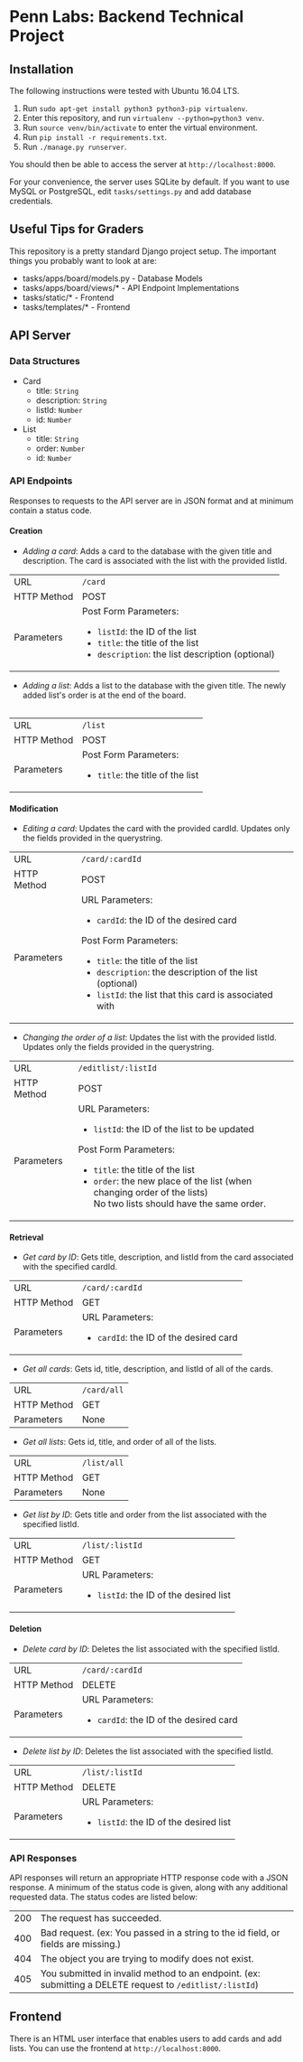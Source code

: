# Penn Labs: Backend Technical Project

## Installation

The following instructions were tested with Ubuntu 16.04 LTS.

1. Run `sudo apt-get install python3 python3-pip virtualenv`.
2. Enter this repository, and run `virtualenv --python=python3 venv`.
3. Run `source venv/bin/activate` to enter the virtual environment.
4. Run `pip install -r requirements.txt`.
5. Run `./manage.py runserver`.

You should then be able to access the server at `http://localhost:8000`.

For your convenience, the server uses SQLite by default. If you want to use MySQL or PostgreSQL, edit `tasks/settings.py` and add database credentials.

## Useful Tips for Graders

This repository is a pretty standard Django project setup. The important things you probably want to look at are:

- tasks/apps/board/models.py - Database Models
- tasks/apps/board/views/\* - API Endpoint Implementations
- tasks/static/\* - Frontend
- tasks/templates/\* - Frontend

## API Server

### Data Structures
- Card
  - title: `String`
  - description: `String`
  - listId: `Number`
  - id: `Number`
- List
  - title: `String`
  - order: `Number`
  - id: `Number`

### API Endpoints

Responses to requests to the API server are in JSON format and at minimum contain a status code.

#### Creation

- *Adding a card*: Adds a card to the database with the given title and description. The card is associated with the list with the provided listId.
<table>
  <tbody>
    <tr>
      <td>URL</td>
      <td><code>/card</code></td>
    </tr>
    <tr>
      <td>HTTP Method</td>
      <td>POST</td>
    </tr>
    <tr>
      <td>Parameters</td>
      <td>
        Post Form Parameters:
        <ul>
          <li><code>listId</code>: the ID of the list</li>
          <li><code>title</code>: the title of the list</li>
          <li><code>description</code>: the list description (optional)</li>
        </ul>
      </td>
    </tr>
  </tbody>
<table>

- *Adding a list*: Adds a list to the database with the given title. The newly added list's order is at the end of the board.

<table>
  <tbody>
    <tr>
      <td>URL</td>
      <td><code>/list</code></td>
    </tr>
    <tr>
      <td>HTTP Method</td>
      <td>POST</td>
    </tr>
    <tr>
      <td>Parameters</td>
      <td>
        Post Form Parameters:
        <ul>
          <li><code>title</code>: the title of the list</li>
        </ul>
      </td>
    </tr>
  </tbody>
</table>

#### Modification

- *Editing a card*: Updates the card with the provided cardId. Updates only the fields provided in the querystring.

<table>
  <tbody>
    <tr>
      <td>URL</td>
      <td><code>/card/:cardId</code></td>
    </tr>
    <tr>
      <td>HTTP Method</td>
      <td>POST</td>
    </tr>
    <tr>
      <td>Parameters</td>
      <td>
        URL Parameters:
        <ul>
          <li><code>cardId</code>: the ID of the desired card</li>
        </ul>
        Post Form Parameters:
        <ul>
          <li><code>title</code>: the title of the list</li>
          <li><code>description</code>: the description of the list (optional)</li>
          <li><code>listId</code>: the list that this card is associated with</li>
        </ul>
      </td>
    </tr>
  </tbody>
</table>

- *Changing the order of a list*: Updates the list with the provided listId. Updates only the fields provided in the querystring.

<table>
  <tbody>
    <tr>
      <td>URL</td>
      <td><code>/editlist/:listId</code></td>
    </tr>
    <tr>
      <td>HTTP Method</td>
      <td>POST</td>
    </tr>
    <tr>
      <td>Parameters</td>
      <td>
        URL Parameters:
        <ul>
          <li><code>listId</code>: the ID of the list to be updated</li>
        </ul>
        Post Form Parameters:
        <ul>
          <li><code>title</code>: the title of the list</li>
          <li><code>order</code>: the new place of the list (when changing order of the lists)<br>No two lists should have the same order.</li>
        </ul>
      </td>
    </tr>
  </tbody>
</table>

#### Retrieval

- *Get card by ID*: Gets title, description, and listId from the card associated with the specified cardId.

<table>
  <tbody>
    <tr>
      <td>URL</td>
      <td><code>/card/:cardId</code></td>
    </tr>
    <tr>
      <td>HTTP Method</td>
      <td>GET</td>
    </tr>
    <tr>
      <td>Parameters</td>
      <td>
        URL Parameters:
        <ul>
          <li><code>cardId</code>: the ID of the desired card</li>
        </ul>
      </td>
    </tr>
  </tbody>
</table>

- *Get all cards*: Gets id, title, description, and listId of all of the cards.

<table>
  <tbody>
    <tr>
      <td>URL</td>
      <td><code>/card/all</code></td>
    </tr>
    <tr>
      <td>HTTP Method</td>
      <td>GET</td>
    </tr>
    <tr>
      <td>Parameters</td>
      <td>None</td>
    </tr>
  </tbody>
</table>

- *Get all lists*: Gets id, title, and order of all of the lists.

<table>
  <tbody>
    <tr>
      <td>URL</td>
      <td><code>/list/all</code></td>
    </tr>
    <tr>
      <td>HTTP Method</td>
      <td>GET</td>
    </tr>
    <tr>
      <td>Parameters</td>
      <td>None</td>
    </tr>
  </tbody>
</table>

- *Get list by ID*: Gets title and order from the list associated with the specified listId.

<table>
  <tbody>
    <tr>
      <td>URL</td>
      <td><code>/list/:listId</code></td>
    </tr>
    <tr>
      <td>HTTP Method</td>
      <td>GET</td>
    </tr>
    <tr>
      <td>Parameters</td>
      <td>
        URL Parameters:
        <ul>
          <li><code>listId</code>: the ID of the desired list</li>
        </ul>
      </td>
    </tr>
  </tbody>
</table>

#### Deletion

- *Delete card by ID*: Deletes the list associated with the specified listId.

<table>
  <tbody>
    <tr>
      <td>URL</td>
      <td><code>/card/:cardId</code></td>
    </tr>
    <tr>
      <td>HTTP Method</td>
      <td>DELETE</td>
    </tr>
    <tr>
      <td>Parameters</td>
      <td>
        URL Parameters:
        <ul>
          <li><code>cardId</code>: the ID of the desired card</li>
        </ul>
      </td>
    </tr>
  </tbody>
</table>

- *Delete list by ID*: Deletes the list associated with the specified listId.

<table>
  <tbody>
    <tr>
      <td>URL</td>
      <td><code>/list/:listId</code></td>
    </tr>
    <tr>
      <td>HTTP Method</td>
      <td>DELETE</td>
    </tr>
    <tr>
      <td>Parameters</td>
      <td>
        URL Parameters:
        <ul>
          <li><code>listId</code>: the ID of the desired list</li>
        </ul>
      </td>
    </tr>
  </tbody>
</table>

### API Responses

API responses will return an appropriate HTTP response code with a JSON response. A minimum of the status code is given, along with any additional requested data. The status codes are listed below:

<table>
  <tbody>
    <tr>
      <td>200</td>
      <td>The request has succeeded.</td>
    </tr>
    <tr>
      <td>400</td>
      <td>Bad request. (ex: You passed in a string to the id field, or fields are missing.)</td>
    </tr>
    <tr>
      <td>404</td>
      <td>The object you are trying to modify does not exist.</td>
    </tr>
    <tr>
      <td>405</td>
      <td>You submitted in invalid method to an endpoint. (ex: submitting a DELETE request to <code>/editlist/:listId</code>)</td>
    </tr>
  </tbody>
</table>

## Frontend
There is an HTML user interface that enables users to add cards and add lists. You can use the frontend at `http://localhost:8000`.
